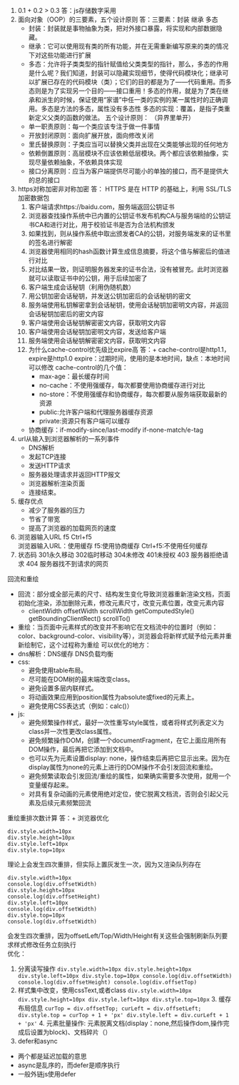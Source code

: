 1. 0.1 + 0.2 > 0.3
答：js存储数字采用
2. 面向对象（OOP）的三要素，五个设计原则
答：三要素：封装 继承 多态
   + 封装：封装就是事物抽象为类，把对外接口暴露，将实现和内部数据隐藏。
   + 继承：它可以使用现有类的所有功能，并在无需重新编写原来的类的情况下对这些功能进行扩展
   + 多态：允许将子类类型的指针赋值给父类类型的指针，那么，多态的作用是什么呢？我们知道，封装可以隐藏实现细节，使得代码模块化；继承可以扩展已存在的代码模块（类）；它们的目的都是为了——代码重用。而多态则是为了实现另一个目的——接口重用！多态的作用，就是为了类在继承和派生的时候，保证使用“家谱”中任一类的实例的某一属性时的正确调用。多态是方法的多态，属性没有多态性
   多态的实现：覆盖，是指子类重新定义父类的函数的做法。
   五个设计原则： （异界里单开）
   + 单一职责原则：每一个类应该专注于做一件事情
   + 开放封闭原则：面向扩展开放，面向修改关闭
   + 里氏替换原则：子类应当可以替换父类并出现在父类能够出现的任何地方
   + 依赖倒置原则：高层模块不应该依赖低层模块。两个都应该依赖抽像，实现尽量依赖抽象，不依赖具体实现
   + 接口分离原则：应当为客户端提供尽可能小的单独的接口，而不是提供大的总的接口
3. https对称加密非对称加密
答： HTTPS 是在 HTTP 的基础上，利用 SSL/TLS 加密数据包
   1. 客户端请求https://baidu.com，服务端返回公钥证书
   2. 浏览器查找操作系统中已内置的公钥证书发布机构CA与服务端给的公钥证书CA和进行对比，用于校验证书是否为合法机构颁发
   3. 如果找到，则从操作系统中取出颁发者CA的公钥，对服务端发来的证书里的签名进行解密
   4. 浏览器使用相同的hash函数计算生成信息摘要，将这个值与解密后的值进行对比
   5. 对比结果一致，则证明服务器发来的证书合法，没有被冒充。此时浏览器就可以读取证书中的公钥，用于后续加密了
   6. 客户端生成会话秘钥（利用伪随机数）
   7. 用公钥加密会话秘钥，并发送公钥加密后的会话秘钥的密文
   8. 服务端使用私钥解密拿到会话秘钥，使用会话秘钥加密明文内容，并返回会话秘钥加密后的密文内容
   9. 客户端使用会话秘钥解密密文内容，获取明文内容
   10. 客户端使用会话秘钥加密明文内容，发送给客户端
   11. 服务端使用会话秘钥解密密文内容，获取明文内容
   12. 为什么cache-control优先级比expire高
   答：+ cache-control是http1.1，expire是http1.0
       expire：过期时间，使用的是本地时间，缺点：本地时间可以修改
       cache-control的几个值：
         + max-age：最长缓存时间
         + no-cache：不使用强缓存，每次都要使用协商缓存进行对比
         + no-store：不使用强缓存和协商缓存，每次都要从服务端获取最新的资源
         + public:允许客户端和代理服务器缓存资源
         + private:资源只有客户端可以缓存
   + 协商缓存：if-modify-since/last-modify  if-none-match/e-tag
4. url从输入到浏览器解析的一系列事件
   + DNS解析
   + 发起TCP连接
   + 发送HTTP请求
   + 服务器处理请求并返回HTTP报文
   + 浏览器解析渲染页面
   + 连接结束。
5. 缓存优点
   + 减少了服务器的压力
   + 节省了带宽
   + 提高了浏览器的加载网页的速度
6. 浏览器输入URL f5 Ctrl+f5  
   浏览器输入URL：使用缓存
   f5:使用协商缓存
   Ctrl+f5:不使用任何缓存
7. 状态码
   301永久移动 302临时移动 304未修改 401未授权 403 服务器拒绝请求 404 服务器找不到请求的网页
   
回流和重绘
+ 回流：部分或全部元素的尺寸、结构发生变化导致浏览器重新渲染文档，页面初始化渲染，添加删除元素，修改元素尺寸，改变元素位置，改变元素内容
   - clientWidth offsetWidth scrollWidth getComputedStyle() getBoundingClientRect() scrollTo()
+ 重绘：当页面中元素样式的改变并不影响它在文档流中的位置时（例如：color、background-color、visibility等），浏览器会将新样式赋予给元素并重新绘制它，这个过程称为重绘
可以优化的地方：
+ dns解析：DNS缓存 DNS负载均衡
+ css:
  + 避免使用table布局。
  + 尽可能在DOM树的最末端改变class。
  + 避免设置多层内联样式。
  + 将动画效果应用到position属性为absolute或fixed的元素上。
  + 避免使用CSS表达式（例如：calc()）
+ js:
  + 避免频繁操作样式，最好一次性重写style属性，或者将样式列表定义为class并一次性更改class属性。
  + 避免频繁操作DOM，创建一个documentFragment，在它上面应用所有DOM操作，最后再把它添加到文档中。
  + 也可以先为元素设置display: none，操作结束后再把它显示出来。因为在display属性为none的元素上进行的DOM操作不会引发回流和重绘。
  + 避免频繁读取会引发回流/重绘的属性，如果确实需要多次使用，就用一个变量缓存起来。
  + 对具有复杂动画的元素使用绝对定位，使它脱离文档流，否则会引起父元素及后续元素频繁回流  

重绘重排次数计算
    答：+ 浏览器优化
```
div.style.width=10px
div.style.height=10px
div.style.left=10px
div.style.top=10px
```
理论上会发生四次重排，但实际上置灰发生一次，因为又渲染队列存在
```
div.style.width=10px
console.log(div.offsetWidth)
div.style.height=10px
console.log(div.offsetHeight)
div.style.left=10px
console.log(div.offsetWidth)
div.style.top=10px
console.log(div.offsetWidth)
```
会发生四次重排，因为offsetLeft/Top/Width/Height有关这些会强制刷新队列要求样式修改任务立刻执行  
优化：
   1. 分离读写操作
    ```
    div.style.width=10px
    div.style.height=10px
    div.style.left=10px
    div.style.top=10px
    console.log(div.offsetWidth)
    console.log(div.offsetHeight)
    console.log(div.offsetTop)
    ```
   2. 样式集中改变，使用cssText,或者class
    ```
    div.style.width=10px
    div.style.height=10px
    div.style.left=10px
    div.style.top=10px
    ```
    3. 缓存布局信息
    ```
      curTop = div.offsetTop;
      curLeft = div.offsetLeft;
      div.style.top = curTop + 1 + 'px'
      div.style.left = div.curLeft + 1 + 'px'
    ```
    4. 元素批量操作: 元素脱离文档(display：none,然后操作dom,操作完成后设置为block)、文档碎片（）
   4. defer和async
  + 两个都是延迟加载的意思
  + async是乱序的，而defer是顺序执行
  + 一般外链js使用defer
